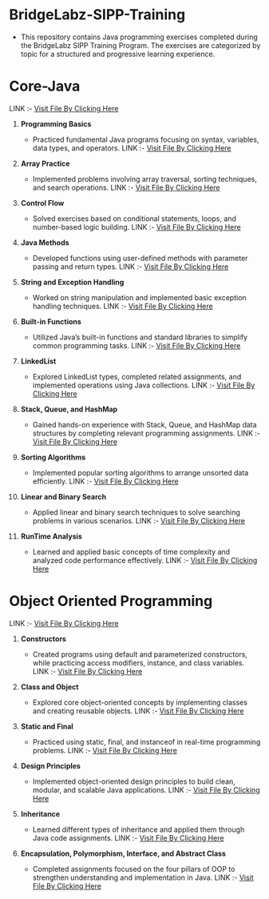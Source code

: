 # BridgeLabz-SIPP-Training
   - This repository contains Java programming exercises completed during the BridgeLabz SIPP Training Program. The exercises are categorized by topic for a structured and progressive learning experience.

# Core-Java
LINK :- [Visit File By Clicking Here](https://github.com/Sparsh2002-Ranjan/BridgeLabz-SIPP-Training/tree/Core-Java)


1. **Programming Basics**
   - Practiced fundamental Java programs focusing on syntax, variables, data types, and operators.
   LINK :- [Visit File By Clicking Here](https://github.com/Sparsh2002-Ranjan/BridgeLabz-SIPP-Training/tree/Core-Java/ProgrammingElements)


2. **Array Practice**
   - Implemented problems involving array traversal, sorting techniques, and search operations.
   LINK :- [Visit File By Clicking Here](https://github.com/Sparsh2002-Ranjan/BridgeLabz-SIPP-Training/tree/Core-Java/Arrays%20Practices)

3. **Control Flow**
   - Solved exercises based on conditional statements, loops, and number-based logic building.
   LINK :- [Visit File By Clicking Here](https://github.com/Sparsh2002-Ranjan/BridgeLabz-SIPP-Training/tree/Core-Java/ControlFlow)

4. **Java Methods**
   - Developed functions using user-defined methods with parameter passing and return types.
   LINK :- [Visit File By Clicking Here](https://github.com/Sparsh2002-Ranjan/BridgeLabz-SIPP-Training/tree/Core-Java/JavaMethodsPractices)

5. **String and Exception Handling**
   - Worked on string manipulation and implemented basic exception handling techniques.
   LINK :- [Visit File By Clicking Here](https://github.com/Sparsh2002-Ranjan/BridgeLabz-SIPP-Training/tree/Core-Java/JavaStringPractices)

6. **Built-in Functions**
   - Utilized Java’s built-in functions and standard libraries to simplify common programming tasks.
   LINK :- [Visit File By Clicking Here](https://github.com/Sparsh2002-Ranjan/BridgeLabz-SIPP-Training/tree/Core-Java/BuiltInFunctionPracticeProblems)

7. **LinkedList**
   - Explored LinkedList types, completed related assignments, and implemented operations using Java collections.
   LINK :- [Visit File By Clicking Here](https://github.com/Sparsh2002-Ranjan/BridgeLabz-SIPP-Training/tree/Core-Java/LinkedList)

8. **Stack, Queue, and HashMap**
   - Gained hands-on experience with Stack, Queue, and HashMap data structures by completing relevant programming assignments.
   LINK :- [Visit File By Clicking Here](https://github.com/Sparsh2002-Ranjan/BridgeLabz-SIPP-Training/tree/Core-Java/HashMapAndStack)

9. **Sorting Algorithms**
   - Implemented popular sorting algorithms to arrange unsorted data efficiently.
   LINK :- [Visit File By Clicking Here](https://github.com/Sparsh2002-Ranjan/BridgeLabz-SIPP-Training/tree/Core-Java/Sorting)

10. **Linear and Binary Search**
    - Applied linear and binary search techniques to solve searching problems in various scenarios.
    LINK :- [Visit File By Clicking Here](https://github.com/Sparsh2002-Ranjan/BridgeLabz-SIPP-Training/tree/Core-Java/LinearAndBinarySearch)

11. **RunTime Analysis**
    - Learned and applied basic concepts of time complexity and analyzed code performance effectively.
    LINK :- [Visit File By Clicking Here](https://github.com/Sparsh2002-Ranjan/BridgeLabz-SIPP-Training/tree/Core-Java/RuntimeAnalysis)



# Object Oriented Programming
LINK :- [Visit File By Clicking Here](https://github.com/Sparsh2002-Ranjan/BridgeLabz-SIPP-Training/tree/ObjectOrientedProgramming)


1. **Constructors**
   - Created programs using default and parameterized constructors, while practicing access modifiers, instance, and class variables.
   LINK :- [Visit File By Clicking Here](https://github.com/Sparsh2002-Ranjan/BridgeLabz-SIPP-Training/tree/ObjectOrientedProgramming/JavaConstructors)

2. **Class and Object**
   - Explored core object-oriented concepts by implementing classes and creating reusable objects.
   LINK :- [Visit File By Clicking Here](https://github.com/Sparsh2002-Ranjan/BridgeLabz-SIPP-Training/tree/ObjectOrientedProgramming/JavaClassAndObject)

3. **Static and Final**
   - Practiced using static, final, and instanceof in real-time programming problems.
   LINK :- [Visit File By Clicking Here](https://github.com/Sparsh2002-Ranjan/BridgeLabz-SIPP-Training/tree/ObjectOrientedProgramming/StaticFinalAnsInstanceofOperator)

4. **Design Principles**
   - Implemented object-oriented design principles to build clean, modular, and scalable Java applications.
   LINK :- [Visit File By Clicking Here](https://github.com/Sparsh2002-Ranjan/BridgeLabz-SIPP-Training/tree/ObjectOrientedProgramming/OOPSDesignProblems)

5. **Inheritance**
   - Learned different types of inheritance and applied them through Java code assignments.
   LINK :- [Visit File By Clicking Here](https://github.com/Sparsh2002-Ranjan/BridgeLabz-SIPP-Training/tree/ObjectOrientedProgramming/Inheritance)

6. **Encapsulation, Polymorphism, Interface, and Abstract Class**
   - Completed assignments focused on the four pillars of OOP to strengthen understanding and implementation in Java.
   LINK :- [Visit File By Clicking Here](https://github.com/Sparsh2002-Ranjan/BridgeLabz-SIPP-Training/tree/ObjectOrientedProgramming/EncapsulationAndPolymorphism)

